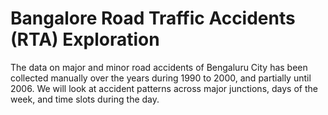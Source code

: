 # Bangalore Road Traffic Accidents (RTA) Exploration
The data on major and minor road accidents of Bengaluru City has been collected manually over the years during 1990 to 2000, and partially until 2006. We will look at accident patterns across major junctions, days of the week, and time slots during the day.
